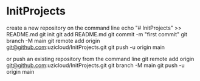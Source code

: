 # InitProjects

create a new repository on the command line
echo "# InitProjects" >> README.md
git init
git add README.md
git commit -m "first commit"
git branch -M main
git remote add origin git@github.com:uzicloud/InitProjects.git
git push -u origin main


or push an existing repository from the command line
git remote add origin git@github.com:uzicloud/InitProjects.git
git branch -M main
git push -u origin main
